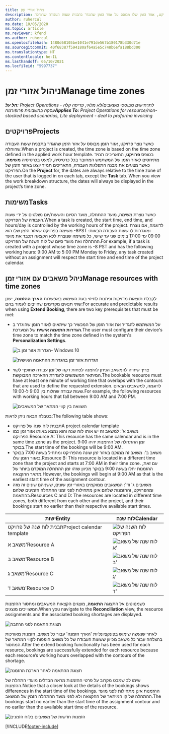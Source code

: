 ```yaml
---
title: ניהול אזורי זמן
description: כאשר נוצר פרויקט, אזור הזמן שלו מבוסס על אזור הזמן שהוגדר בתבנית שעות העבודה שהוחלה.
author: ruhercul
ms.date: 10/05/2020
ms.topic: article
ms.reviewer: kfend
ms.author: ruhercul
ms.openlocfilehash: 1480d68105be1041e791de567b180178b330d71e
ms.sourcegitcommit: 40f68387f594180af64a5e5c748b6efa188bd300
ms.translationtype: HT
ms.contentlocale: he-IL
ms.lasthandoff: 05/10/2021
ms.locfileid: "5997737"
---
```

# <a name="manage-time-zones"></a><span data-ttu-id="1bde5-103">ניהול אזורי זמן</span><span class="sxs-lookup"><span data-stu-id="1bde5-103">Manage time zones</span></span>

<span data-ttu-id="1bde5-104">_**חל על:** Project Operations לתרחישים מבוססי משאבים/לא מלאי, פריסה קלה - עסקה בחשבונית פרופורמה_</span><span class="sxs-lookup"><span data-stu-id="1bde5-104">_**Applies To:** Project Operations for resource/non-stocked based scenarios, Lite deployment - deal to proforma invoicing_</span></span>


## <a name="projects"></a><span data-ttu-id="1bde5-105">פרויקטים</span><span class="sxs-lookup"><span data-stu-id="1bde5-105">Projects</span></span>

<span data-ttu-id="1bde5-106">כאשר נוצר פרויקט, אזור הזמן מבוסס על אזור הזמן שהוגדר בתבנית שעות העבודה שהוחלה.</span><span class="sxs-lookup"><span data-stu-id="1bde5-106">When a project is created, the time zone is based on the time zone defined in the applied work hour template.</span></span> <span data-ttu-id="1bde5-107">בטופס **פרויקט**, התאריכים תמיד מתיחסים לאזור הזמן של המשתמש המחובר בכל כרטיסיה, למעט בכרטיסיה **משימה**. כאשר מציגים את מבנה התפלגות העבודה, התאריכים תמיד יוצגו באזור הזמן של הפרויקט.</span><span class="sxs-lookup"><span data-stu-id="1bde5-107">On the **Project** for, the dates are always relative to the time zone of the user that is logged in on each tab, except the **Task** tab. When you view the work breakdown structure, the dates will always be displayed in the project’s time zone.</span></span>

## <a name="tasks"></a><span data-ttu-id="1bde5-108">משימות</span><span class="sxs-lookup"><span data-stu-id="1bde5-108">Tasks</span></span>

<span data-ttu-id="1bde5-109">כאשר נוצרת משימה, מועד ההתחלה, מועד הסיום והשעות/יום נשלטים על ידי שעות העבודה של הפרויקט.</span><span class="sxs-lookup"><span data-stu-id="1bde5-109">When a task is created, the start time, end time, and hours/day is controlled by the working hours of the project.</span></span> <span data-ttu-id="1bde5-110">לדוגמה, אם נוצרת משימה בפרויקט שאזור הזמן שלו הוא ‎-‎8‏PST ומוגדרות לו שעות העבודה הבאות: 09:00 עד 17:00 בימים שני עד שישי, כל משימה שנוצרת ללא הקצאה תכבד את מועד ההתחלה ואת מועד סיום של לוח השנה של הפרויקט.</span><span class="sxs-lookup"><span data-stu-id="1bde5-110">For example, if a task is created with a project whose time zone is -8 PST and has the following working hours: 9:00 AM to 5:00 PM Monday to Friday, any task created without an assignment will respect the start time and end time of the project calendar.</span></span>

## <a name="manage-resources-with-time-zones"></a><span data-ttu-id="1bde5-111">ניהל משאבים עם אזורי זמן</span><span class="sxs-lookup"><span data-stu-id="1bde5-111">Manage resources with time zones</span></span>

<span data-ttu-id="1bde5-112">לקבלת תוצאות מדויקות וניתנות לחיזוי בעת השימוש באפשרות **הארך ההזמנה**, ישנן שתי תנאים מקדימים שחייבים לעמוד בהם:</span><span class="sxs-lookup"><span data-stu-id="1bde5-112">For accurate and predictable results when using **Extend Booking**, there are two key prerequisites that must be met:</span></span>  

- <span data-ttu-id="1bde5-113">על המשתמש להגדיר את אזור הזמן של המכשיר כך שיתאים לאזור הזמן שהוגדר ב **הגדרות התאמה אישית** של המערכת.</span><span class="sxs-lookup"><span data-stu-id="1bde5-113">The user must configure their device's time zone to match the time zone defined in the system's **Personalization Settings**.</span></span>
 
  ![הגדרות אזור זמן ב- Windows 10](media/reconcile-assignments-03.png)

  ![הגדרות אזור זמן בהגדרות ההתאמה האישית](media/reconcile-assignments-04.png)
 
- <span data-ttu-id="1bde5-116">צריך שיהיה להמשאב הניתן להזמנה לפחות דקה של זמן עבודה שחופף לקווי המיתאר המשמשים להגדרת ההארכה המבוקשת.</span><span class="sxs-lookup"><span data-stu-id="1bde5-116">The bookable resource must have at least one minute of working time that overlaps with the contours that are used to define the requested extension.</span></span> <span data-ttu-id="1bde5-117">לדוגמה, למשאבים הבאים שעות עבודה שחלות בין 9:00 ל-19:00.</span><span class="sxs-lookup"><span data-stu-id="1bde5-117">For example, the following resources with working hours that fall between 9:00 AM and 7:00 PM.</span></span> 

  ![השוואה בין קווי המתאר של המשאבים](media/reconcile-assignments-05.png)

<span data-ttu-id="1bde5-119">בטבלה הבאה ניתן לראות:</span><span class="sxs-lookup"><span data-stu-id="1bde5-119">The following table shows:</span></span>

- <span data-ttu-id="1bde5-120">תבנית לוח שנה של פרויקט</span><span class="sxs-lookup"><span data-stu-id="1bde5-120">A project calendar template</span></span>
- <span data-ttu-id="1bde5-121">משאב א': למשאב זה יש אותו לוח שנה והוא נמצא באותו אזור זמן כמו הפרויקט.</span><span class="sxs-lookup"><span data-stu-id="1bde5-121">Resource A: This resource has the same calendar and is in the same time zone as the project.</span></span> <span data-ttu-id="1bde5-122">זמן ההתחלה של ההזמנות יהיה 9:00 בבוקר.</span><span class="sxs-lookup"><span data-stu-id="1bde5-122">The start time of the bookings will be 9:00 AM.</span></span>
- <span data-ttu-id="1bde5-123">משאב ב': משאב זה ממוקם באזור זמן שונה מהפרויקט ומתחיל בשעה 7:00 בבוקר באזור הזמן שלו.</span><span class="sxs-lookup"><span data-stu-id="1bde5-123">Resource B: This resource is located in a different time zone than the project and starts at 7:00 AM in their time zone.</span></span> <span data-ttu-id="1bde5-124">עם זאת, ההזמנות יחלו בשעה 9:00 בבוקר מכיוון שזהו זמן ההתחלה המוקדם ביותר של מתאר ההקצאה.</span><span class="sxs-lookup"><span data-stu-id="1bde5-124">However, the bookings will begin at 9:00 AM as that is the earliest start time of the assignment contour.</span></span>
- <span data-ttu-id="1bde5-125">משאבים ג' וד': המשאבים ממוקמים באזורי זמן שונים, ששניהם שונים זה מזה ומהפרויקט, וההזמנות שלהם אינן מתחילות לפני זמני ההתחלה הזמינים שלהם בהתאמה.</span><span class="sxs-lookup"><span data-stu-id="1bde5-125">Resources C and D: The resources are located in different time zones, both different from each other and the project, and their bookings start no earlier than their respective available start times.</span></span>

|<span data-ttu-id="1bde5-126">ישות</span><span class="sxs-lookup"><span data-stu-id="1bde5-126">Entity</span></span>  |<span data-ttu-id="1bde5-127">לוח שנה</span><span class="sxs-lookup"><span data-stu-id="1bde5-127">Calendar</span></span>  |
|-|-|
|<span data-ttu-id="1bde5-128">תבנית לוח שנה של פרויקט</span><span class="sxs-lookup"><span data-stu-id="1bde5-128">Project calendar template</span></span>   | ![לוח השנה של הפרויקט](media/reconcile-assignments-06.png) |
|<span data-ttu-id="1bde5-130">משאב א'</span><span class="sxs-lookup"><span data-stu-id="1bde5-130">Resource A</span></span>  | ![לוח שנה של משאב א'](media/reconcile-assignments-06.png) |
|<span data-ttu-id="1bde5-132">משאב ב'</span><span class="sxs-lookup"><span data-stu-id="1bde5-132">Resource B</span></span>  |  ![לוח שנה של משאב ב'](media/reconcile-assignments-07.png) |
|<span data-ttu-id="1bde5-134">משאב ג'</span><span class="sxs-lookup"><span data-stu-id="1bde5-134">Resource C</span></span>  |  ![לוח שנה של משאב ג'](media/reconcile-assignments-08.png) |
|<span data-ttu-id="1bde5-136">משאב ד'</span><span class="sxs-lookup"><span data-stu-id="1bde5-136">Resource D</span></span>  | ![לוח שנה של משאב ד'](media/reconcile-assignments-09.png)  |
 
<span data-ttu-id="1bde5-138">כשמנווטים אל התצוגה **התאמה**, מוצגים הקצאות המשאבים ומחסור ההזמנות המשוייכים מוצגים.</span><span class="sxs-lookup"><span data-stu-id="1bde5-138">When you navigate to the **Reconciliation** view, the resource assignments and the associated booking shortages are displayed.</span></span>

![תצוגת התאמה לפני הרחבה](media/reconcile-assignments-10.png)

<span data-ttu-id="1bde5-140">לאחר שנעשה שימוש בפונקציונליות 'הארך הזמנה' עבור כל משאב, הזמנות מאורכות בהצלחה עבור כל משאב מכיוון ששעות העבודה של כל משאב חופפות לקווי המתאר של המחסור.</span><span class="sxs-lookup"><span data-stu-id="1bde5-140">After the extend booking functionality has been used for each resource, bookings are successfully extended for each resource because each resource’s working hours overlapped with the contours of the shortage.</span></span>

![תצוגת ההתאמה לאחר הארכת ההזמנה](media/reconcile-assignments-11.png) 

<span data-ttu-id="1bde5-142">שימו לב שמבט מקרוב על פרטי ההזמנות מראה הבדלים מועדי התחלת של ההזמנות.</span><span class="sxs-lookup"><span data-stu-id="1bde5-142">Notice that a closer look at the details of the bookings shows differences in the start time of the bookings.</span></span> <span data-ttu-id="1bde5-143">ההזמנות אינן מתחילות לפני מועד ההתחלה של קו המיתאר של ההקצאה ולא לפני מועד ההתחלה הזמין של המשאב.</span><span class="sxs-lookup"><span data-stu-id="1bde5-143">The bookings start no earlier than the start time of the assignment contour and no earlier than the available start time of the resource.</span></span>

![הזמנות חדשות של משאבים בלוח הזמנים](media/reconcile-assignments-12.png)


[!INCLUDE[footer-include](../includes/footer-banner.md)]
